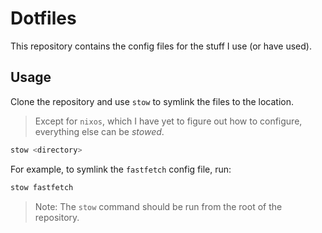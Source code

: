 # Dotfiles

This repository contains the config files for the stuff I use (or have used).

## Usage

Clone the repository and use `stow` to symlink the files to the location.

> Except for `nixos`, which I have yet to figure out how to configure,
> everything else can be _stowed_.

```bash
stow <directory>
```

For example, to symlink the `fastfetch` config file, run:

```bash
stow fastfetch
```

> Note: The `stow` command should be run from the root of the repository.
